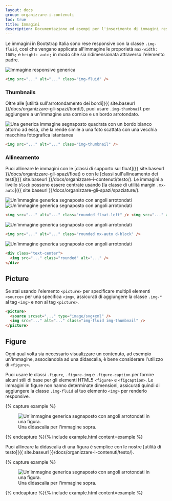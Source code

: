 ```yaml
---
layout: docs
group: organizzare-i-contenuti
toc: true
title: Immagini
description: Documentazione ed esempi per l'inserimento di immagini responsive, che quindi non diventano mai più grandi dei loro elementi genitore.
---
```


Le immagini in Bootstrap Italia sono rese responsive con la classe `.img-fluid`, così che vengano applicate all'immagine le proporietà `max-width: 100%;` e `height: auto;` in modo che sia ridimensionata attraverso l'elemento padre.

<div class="bd-example">
  <img src="https://via.placeholder.com/120x120/ebebeb/808080/?text=Immagine" class="img-fluid" alt="Immagine responsive generica">
</div>

```html
<img src="..." alt="..." class="img-fluid" />
```

### Thumbnails

Oltre alle [utilità sull'arrotondamento dei bordi]({{ site.baseurl }}/docs/organizzare-gli-spazi/bordi/), puoi usare `.img-thumbnail` per aggiungere a un'immagine una cornice e un bordo arrotondato.

<div class="bd-example bd-example-images">
  <img src="https://via.placeholder.com/120x120/ebebeb/808080/?text=Immagine" class="img-thumbnail" alt="Una generica immagine segnaposto quadrata con un bordo bianco attorno ad essa, che la rende simile a una foto scattata con una vecchia macchina fotografica istantanea">
</div>

```html
<img src="..." alt="..." class="img-thumbnail" />
```

### Allineamento

Puoi allineare le immagini con le [classi di supporto sul float]({{ site.baseurl }}/docs/organizzare-gli-spazi/float) o con le [classi sull'allineamento dei testi]({{ site.baseurl }}/docs/organizzare-i-contenuti/testo/). Le immagini a livello `block` possono essere centrate usando [la classe di utilità margin `.mx-auto`]({{ site.baseurl }}/docs/organizzare-gli-spazi/spaziature/).

<div class="bd-example bd-example-images">
  <img src="https://via.placeholder.com/120x120/ebebeb/808080/?text=Immagine" class="rounded float-left" alt="Un'immagine generica segnaposto con angoli arrotondati">
  <img src="https://via.placeholder.com/120x120/ebebeb/808080/?text=Immagine" class="rounded float-right" alt="Un'immagine generica segnaposto con angoli arrotondati">
</div>

```html
<img src="..." alt="..." class="rounded float-left" /> <img src="..." alt="..." class="rounded float-right" />
```

<div class="bd-example bd-example-images">
  <img src="https://via.placeholder.com/120x120/ebebeb/808080/?text=Immagine" class="rounded mx-auto d-block" alt="Un'immagine generica segnaposto con angoli arrotondati">
</div>

```html
<img src="..." alt="..." class="rounded mx-auto d-block" />
```

<div class="bd-example bd-example-images">
  <div class="text-center">
    <img src="https://via.placeholder.com/120x120/ebebeb/808080/?text=Immagine" class="rounded" alt="Un'immagine generica segnaposto con angoli arrotondati">
  </div>
</div>

```html
<div class="text-center">
  <img src="..." class="rounded" alt="..." />
</div>
```

## Picture

Se stai usando l'elemento `<picture>` per specificare multipli elementi `<source>` per una specifica `<img>`, assicurati di aggiungere la classe `.img-*` al tag `<img>` e non al tag `<picture>`.

```html
​<picture>
  <source srcset="..." type="image/svg+xml" />
  <img src="..." alt="..." class="img-fluid img-thumbnail" />
</picture>
```

## Figure

Ogni qual volta sia necessario visualizzare un contenuto, ad esempio un'immagine, associandola ad una didascalia, è bene considerare l'utilizzo di `<figure>`.

Puoi usare le classi `.figure`, `.figure-img` e `.figure-caption` per fornire alcuni stili di base per gli elementi HTML5 `<figure>` e `<figcaption>`. Le immagini in figure non hanno determinate dimensioni, assicurati quindi di aggiungere la classe `.img-fluid` al tuo elemento `<img>` per renderlo responsive.

{% capture example %}

<figure class="figure">
  <img src="https://via.placeholder.com/240x120/ebebeb/808080/?text=Immagine" class="figure-img img-fluid rounded" alt="Un'immagine generica segnaposto con angoli arrotondati in una figura.">
  <figcaption class="figure-caption">Una didascalia per l'immagine sopra.</figcaption>
</figure>
{% endcapture %}{% include example.html content=example %}

Puoi allineare la didascalia di una figura è semplice con le nostre [utilità di testo]({{ site.baseurl }}/docs/organizzare-i-contenuti/testo/).

{% capture example %}

<figure class="figure">
  <img src="https://via.placeholder.com/240x120/ebebeb/808080/?text=Immagine" class="figure-img img-fluid rounded" alt="Un'immagine generica segnaposto con angoli arrotondati in una figura.">
  <figcaption class="figure-caption text-end">Una didascalia per l'immagine sopra.</figcaption>
</figure>
{% endcapture %}{% include example.html content=example %}
